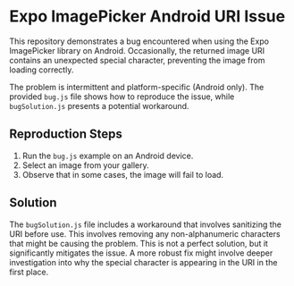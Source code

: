# Expo ImagePicker Android URI Issue

This repository demonstrates a bug encountered when using the Expo ImagePicker library on Android.  Occasionally, the returned image URI contains an unexpected special character, preventing the image from loading correctly.

The problem is intermittent and platform-specific (Android only). The provided `bug.js` file shows how to reproduce the issue, while `bugSolution.js` presents a potential workaround.

## Reproduction Steps

1. Run the `bug.js` example on an Android device.
2. Select an image from your gallery.
3. Observe that in some cases, the image will fail to load.

## Solution

The `bugSolution.js` file includes a workaround that involves sanitizing the URI before use.  This involves removing any non-alphanumeric characters that might be causing the problem. This is not a perfect solution, but it significantly mitigates the issue.  A more robust fix might involve deeper investigation into why the special character is appearing in the URI in the first place.